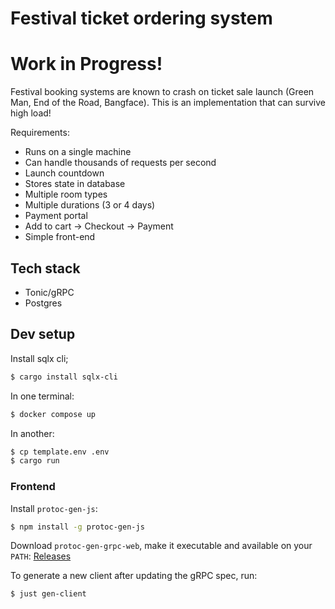 # Festival ticket ordering system

# Work in Progress!

Festival booking systems are known to crash on ticket sale launch (Green Man, End of the Road, Bangface). This is an implementation that can survive high load!

Requirements:

- Runs on a single machine
- Can handle thousands of requests per second
- Launch countdown
- Stores state in database
- Multiple room types
- Multiple durations (3 or 4 days)
- Payment portal
- Add to cart -> Checkout -> Payment
- Simple front-end

## Tech stack

- Tonic/gRPC
- Postgres

## Dev setup

Install sqlx cli;

```bash
$ cargo install sqlx-cli
```

In one terminal:

```bash
$ docker compose up
```

In another:

```bash
$ cp template.env .env
$ cargo run
```

### Frontend

Install `protoc-gen-js`:

```bash
$ npm install -g protoc-gen-js
```

Download `protoc-gen-grpc-web`, make it executable and available on your `PATH`: [Releases](https://github.com/grpc/grpc-web/releases)

To generate a new client after updating the gRPC spec, run:

```bash
$ just gen-client
```
